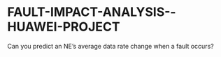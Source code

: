 # FAULT-IMPACT-ANALYSIS--HUAWEI-PROJECT
Can you predict an NE’s average data rate change when a fault occurs?
